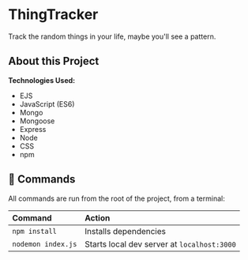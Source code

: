 # ThingTracker

Track the random things in your life, maybe you'll see a pattern.

<!-- Check it out: [Adam's Portfolio](https://adamgonzales.netlify.app/) -->

## About this Project

**Technologies Used:**

- EJS
- JavaScript (ES6)
- Mongo
- Mongoose
- Express
- Node
- CSS
- npm

<!-- [Figma design file](https://www.figma.com/file/uMRRCvFNkalcPhBOtRyqXX/Portfolio-v2.5?node-id=2%3A3) -->

<!-- Deployed via [netlify](https://www.netlify.com/) -->

## 🧞 Commands

All commands are run from the root of the project, from a terminal:

| Command            | Action                                      |
| :----------------- | :------------------------------------------ |
| `npm install`      | Installs dependencies                       |
| `nodemon index.js` | Starts local dev server at `localhost:3000` |

<!-- ## 🚀 Deployment

| Command             | Action                                       |
| :------------------ | :------------------------------------------- |
| `npm run build`     | Build your production site to `./dist/`      |
| `npm run preview`   | Preview your build locally, before deploying |
| `ntl deploy`        | Deploy to a unique preview URL               |
| `ntl deploy --prod` | Deploy the site into production              | -->

